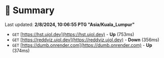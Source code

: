 # 📖 Summary
Last updated: **2/8/2024, 10:06:55 PTG "Asia/Kuala_Lumpur"**

- `GET` [https://hst.ujol.dev](https://hst.ujol.dev) - **Up** (753ms)
- `GET` [https://reddviz.ujol.dev](https://reddviz.ujol.dev) - **Down** (356ms)
- `GET` [https://dumb.onrender.com](https://dumb.onrender.com) - **Up** (374ms)
